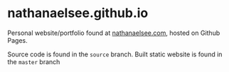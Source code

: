 # nathanaelsee.github.io
Personal website/portfolio found at [nathanaelsee.com](http://nathanaelsee.com), hosted on Github Pages.

Source code is found in the `source` branch.
Built static website is found in the `master` branch
